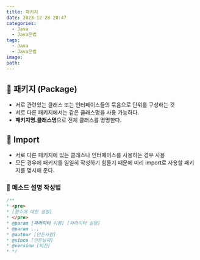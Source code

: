 ```yaml
---
title: 패키지
date: 2023-12-28 20:47
categories:
  - Java
  - Java문법
tags:
  - Java
  - Java문법
image: 
path:
---
```


## 📌 패키지 (Package)
- 서로 관련있는 클래스 또는 인터페이스들의 묶음으로 단위를 구성하는 것
- 서로 다른 패키지에서는 같은 클래스명을 사용 가능하다.
- **패키지명.클래스명**으로 전체 클래스를 명명한다.

## 📌 Import
- 서로 다른 패키지에 있는 클래스나 인터페이스를 사용하는 경우 사용
- 모든 경우에 패키지를 일일히 작성하기 힘들기 때문에 미리 import로 사용할 패키지를 명시해 준다.

### 🌈 메소드 설명 작성법
```java
/**
* <pre>
* [함수에 대한 설명]
* </pre>
* @param [파라미터 이름] [파라미터 설명]
* @param ...
* @author [만든사람]
* @since [만든날짜]
* @version [버전]
* */
```
